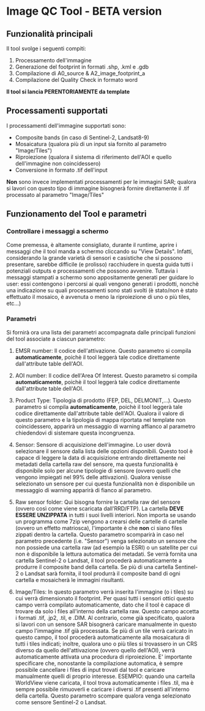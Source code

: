 # Image QC Tool - BETA version

## Funzionalità principali 

Il tool svolge i seguenti compiti:

1) Processamento dell'immagine
2) Generazione del footprint in formati .shp, .kml e .gdb
3) Compilazione di A0_source & A2_image_footprint_a
4) Compilazione del Quality Check in formato word

**Il tool si lancia PERENTORIAMENTE da template**

## Processamenti supportati

I processamenti dell'immagine supportati sono: 

- Composite bands (in caso di Sentinel-2, Landsat8-9)
- Mosaicatura (qualora più di un input sia fornito al parametro "Image/Tiles")
- Riproiezione (qualora il sistema di riferimento dell'AOI e quello dell'immagine non coincidessero)
- Conversione in formato .tif dell'input

**Non** sono invece implementati processamenti per le immagini SAR; qualora si lavori con questo tipo di immagine bisognerà fornire direttamente il .tif processato al parametro "Image/Tiles"

## Funzionamento del Tool e parametri

### Controllare i messaggi a schermo

Come premessa, è altamente consigliato, durante il runtime, aprire i messaggi che il tool manda a schermo cliccando su "View Details". Infatti, considerando la grande varietà di sensori e casistiche che si possono presentare, sarebbe difficile (e prolisso) racchiudere in questa guida tutti i potenziali outputs e processamenti che possono avvenire. Tuttavia i messaggi stampati a schermo sono appositamente generati per guidare lo user: essi contengono i percorsi ai quali vengono generati i prodotti, nonchè una indicazione su quali processamenti sono stati svolti (è stato/non è stato effettuato il mosaico, è avvenuta o meno la riproiezione di uno o più tiles, etc...)

### Parametri

Si fornirà ora una lista dei parametri accompagnata dalle principali funzioni del tool associate a ciascun parametro:

1) EMSR number: Il codice dell'attivazione. Questo parametro si compila **automaticamente**, poichè il tool leggerà tale codice direttamente dall'attribute table dell'AOI.
  
2) AOI number:  Il codice dell'Area Of Interest. Questo parametro si compila **automaticamente**, poichè il tool leggerà tale codice direttamente dall'attribute table dell'AOI.
  
3) Product Type: Tipologia di prodotto (FEP, DEL, DELMONIT,...). Questo parametro si compila **automaticamente**, poichè il tool leggerà tale codice direttamente dall'attribute table dell'AOI. Qualora il valore di questo parametro e la tipologia di mappa riportata nel template non coincidessero, apparirà un messaggio di warning affianco al parametro chiedendovi di sistemare questa incongruenza.

4) Sensor: Sensore di acquisizione dell'immagine. Lo user dovrà selezionare il sensore dalla lista delle opzioni disponibili. Questo tool è capace di leggere la data di acquisizione entrando direttamente nei metadati della cartella raw del sensore, ma questa funzionalità è disponibile solo per alcune tipologie di sensore (ovvero quelli che vengono impiegati nel 99% delle attivazioni). Qualora venisse selezionato un sensore per cui questa funzionalità non è disponibile un messaggio di warning apparirà di fianco al parametro.

5) Raw sensor folder: Qui bisogna fornire la cartella raw del sensore (ovvero così come viene scaricata dall'RRD/FTP). La cartella **DEVE ESSERE UNZIPPATA** in tutti i suoi livelli interiori. Non importa se usando un programma come 7zip vengono a crearsi delle cartelle di cartelle (ovvero un effetto matriosca), l'importante è che **non** ci siano files zippati dentro la cartella. Questo parametro scomparirà in caso nel parametro precedente (i.e. "Sensor") venga selezionato un sensore che non possiede una cartella raw (ad esempio la ESRI) o un satellite per cui non è disponibile la lettura automatica dei metadati. Se verrà fornita una cartella Sentinel-2 o Landsat, il tool procederà automaticamente a produrre il composite band della cartella. Se più di una cartella Sentinel-2 o Landsat sarà fornita, il tool produrrà il composite band di ogni cartella e mosaicherà le immagini risultanti.

6) Image/Tiles: In questo parametro verrà inserita l'immagine (o i tiles) su cui verrà dimensionato il footprint. Per quasi tutti i sensori ottici questo campo verrà compilato automaticamente, dato che il tool è capace di trovare da solo i files all'interno della cartella raw. Questo campo accetta i formati .tif, .jp2, .til, e .DIM. Al contrario, come già specificato, qualora si lavori con un sensore SAR bisognerà caricare manualmente in questo campo l'immagine .tif già processata. Se più di un tile verrà caricato in questo campo, il tool procederà automaticamente alla mosaicatura di tutti i tiles indicati; inoltre, qualora uno o più tiles si trovassero in un CRS diverso da quello dell'attivazione (ovvero quello dell'AOI), verrà automaticamente attivata una procedura di riproiezione. E' importante specificare che, nonostante la compilazione automatica, è sempre possibile cancellare i files di input trovati dal tool e caricare manualmente quelli di proprio interesse. ESEMPIO: quando una cartella WorldView viene caricata, il tool trova automaticamente i files .til, ma è sempre possibile rimuoverli e caricare i diversi .tif presenti all'interno della cartella. Questo parametro scompare qualora venga selezionato come sensore Sentinel-2 o Landsat.

